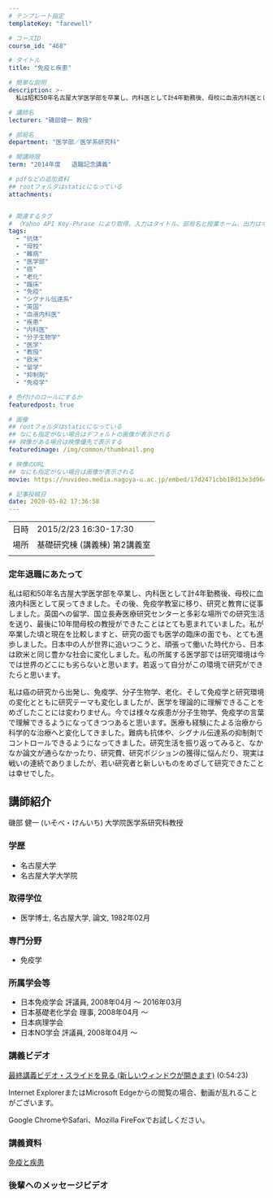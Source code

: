 ```yaml
---
# テンプレート指定
templateKey: "farewell"

# コースID
course_id: "468"

# タイトル
title: "免疫と疾患"

# 簡単な説明
description: >-
  私は昭和50年名古屋大学医学部を卒業し、内科医として計4年勤務後、母校に血液内科医として戻ってきました。その後、免疫学教室に移り、研究と教育に従事しました。英国への留学、国立長寿医療研究センターと多彩な場所での研究生活を送り、最後に10年間母校の教授ができたことはとても恵まれていました。私が卒業した頃と現在を比較しますと、研究の面でも医学の臨床の面でも、とても進歩しました。日本中の人が世界に追 ....

# 講師名
lecturer: "磯部健一 教授"

# 部局名
department: "医学部／医学系研究科"

# 開講時限
term: "2014年度	退職記念講義"

# pdfなどの追加資料
## rootフォルダはstaticになっている
attachments:


# 関連するタグ
# （Yahoo API Key-Phrase により取得。入力はタイトル、部局名と授業ホーム、出力はキーフレーズ（tags））
tags:
  - "抗体"
  - "母校"
  - "難病"
  - "医学部"
  - "癌"
  - "老化"
  - "臨床"
  - "免疫"
  - "シグナル伝達系"
  - "英国"
  - "血液内科医"
  - "疾患"
  - "内科医"
  - "分子生物学"
  - "医学"
  - "教授"
  - "欧米"
  - "留学"
  - "抑制剤"
  - "免疫学"

# 色付けのロールにするか
featuredpost: true

# 画像
## rootフォルダはstaticになっている
## なにも指定がない場合はデフォルトの画像が表示される
## 映像がある場合は映像優先で表示する
featuredimage: /img/common/thumbnail.png

# 映像のURL
## なにも指定がない場合は画像が表示される
movie: https://nuvideo.media.nagoya-u.ac.jp/embed/17d2471cbb18d13e3d964421f9f9929b0e85cce5

# 記事投稿日
date: 2020-05-02 17:36:58
---
```


|   |   |
|---|---|
| 日時 | 2015/2/23  16:30-17:30 |
| 場所 | 基礎研究棟 (講義棟) 第2講義室 |
|   |   |


### 定年退職にあたって

私は昭和50年名古屋大学医学部を卒業し、内科医として計4年勤務後、母校に血液内科医として戻ってきました。その後、免疫学教室に移り、研究と教育に従事しました。英国への留学、国立長寿医療研究センターと多彩な場所での研究生活を送り、最後に10年間母校の教授ができたことはとても恵まれていました。私が卒業した頃と現在を比較しますと、研究の面でも医学の臨床の面でも、とても進歩しました。日本中の人が世界に追いつこうと、頑張って働いた時代から、日本は欧米と同じ豊かな社会に変化しました。私の所属する医学部では研究環境は今では世界のどこにも劣らないと思います。若返って自分がこの環境で研究ができたらと思います。

私は癌の研究から出発し、免疫学、分子生物学、老化、そして免疫学と研究環境の変化とともに研究テーマも変化しましたが、医学を理論的に理解できることをめざしたことには変わりません。今では様々な疾患が分子生物学、免疫学の言葉で理解できるようになってきつつあると思います。医療も経験にたよる治療から科学的な治療へと変化してきました。難病も抗体や、シグナル伝達系の抑制剤でコントロールできるようになってきました。研究生活を振り返ってみると、なかなか論文が通らなかったり、研究費、研究ポジションの獲得に悩んだり、現実は戦いの連続でありましたが、若い研究者と新しいものをめざして研究できたことは幸せでした。


## 講師紹介

磯部 健一 (いそべ・けんいち) 大学院医学系研究科教授

### 学歴

* 名古屋大学
* 名古屋大学大学院

### 取得学位

* 医学博士, 名古屋大学, 論文, 1982年02月

### 専門分野

* 免疫学

### 所属学会等

* 日本免疫学会 評議員, 2008年04月 ～ 2016年03月
* 日本基礎老化学会 理事, 2008年04月 ～
* 日本病理学会
* 日本NO学会 評議員, 2008年04月 ～


### 講義ビデオ

<!--
<a href="https://nuvideo.media.nagoya-u.ac.jp/embed/17d2471cbb18d13e3d964421f9f9929b0e85cce5" target="blank">最終講義ビデオ・スライドを見る (新しいウィンドウが開きます)</a>-->
[最終講義ビデオ・スライドを見る (新しいウィンドウが開きます)](https://nuvideo.media.nagoya-u.ac.jp/embed/17d2471cbb18d13e3d964421f9f9929b0e85cce5)
(0:54:23)



Internet ExplorerまたはMicrosoft Edgeからの閲覧の場合、動画が乱れることがございます。


Google ChromeやSafari、Mozilla FireFoxでお試しください。


### 講義資料

[免疫と疾患](https://ocw.nagoya-u.jp/files/468/final_lecture.pdf) 

### 後輩へのメッセージビデオ

<a target="blank" href="https://nuvideo.media.nagoya-u.ac.jp/embed/6cb93ac27df61d0c3843345c669a7f75516f9a94" width="640" height="360" frameborder="0" allowfullscreen></iframe>
-----